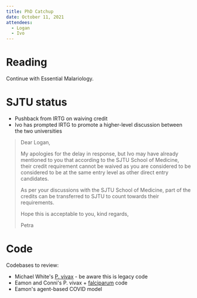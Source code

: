 ```yaml
---
title: PhD Catchup
date: October 11, 2021
attendees:
  - Logan
  - Ivo
---
```


# Reading

Continue with Essential Malariology.

# SJTU status

- Pushback from IRTG on waiving credit
- Ivo has prompted IRTG to promote a higher-level discussion between the two universities

> Dear Logan,
>
> My apologies for the delay in response, but Ivo may have already mentioned to you that according to the SJTU School of Medicine, their credit requirement cannot be waived as you are considered to be considered to be at the same entry level as other direct entry candidates. 
>
> As per your discussions with the SJTU School of Medicine, part of the credits can be transferred to SJTU to count towards their requirements. 
>
> Hope this is acceptable to you, kind regards,
>
> Petra

# Code

Codebases to review:

- Michael White's [P. vivax](https://gitlab.pasteur.fr/mwhite/pv_mod) - be aware this is legacy code
- Eamon and Conni's P. vivax + [falciparum](https://bitbucket.org/EamonConway/plasmodiumx) code
- Eamon's agent-based COVID model
